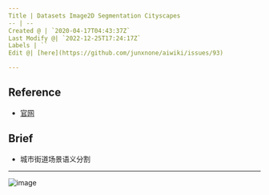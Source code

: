 ```yaml
---
Title | Datasets Image2D Segmentation Cityscapes
-- | --
Created @ | `2020-04-17T04:43:37Z`
Last Modify @| `2022-12-25T17:24:17Z`
Labels | ``
Edit @| [here](https://github.com/junxnone/aiwiki/issues/93)

---
```

## Reference
- [官网](https://www.cityscapes-dataset.com/dataset-overview/)

## Brief
- 城市街道场景语义分割

---

![image](https://user-images.githubusercontent.com/2216970/79532912-2bbf3100-80a9-11ea-895c-ce2efd6c8089.png)



